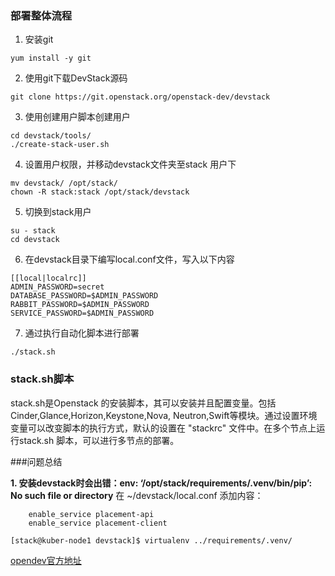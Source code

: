 ### 部署整体流程
1. 安装git
```
yum install -y git
```
2. 使用git下载DevStack源码
```
git clone https://git.openstack.org/openstack-dev/devstack
```
3. 使用创建用户脚本创建用户
```
cd devstack/tools/
./create-stack-user.sh
```
4. 设置用户权限，并移动devstack文件夹至stack 用户下
```
mv devstack/ /opt/stack/
chown -R stack:stack /opt/stack/devstack
```
5. 切换到stack用户
```
su - stack
cd devstack
```
6. 在devstack目录下编写local.conf文件，写入以下内容
```
[[local|localrc]]
ADMIN_PASSWORD=secret
DATABASE_PASSWORD=$ADMIN_PASSWORD
RABBIT_PASSWORD=$ADMIN_PASSWORD
SERVICE_PASSWORD=$ADMIN_PASSWORD
```

7. 通过执行自动化脚本进行部署
```
./stack.sh
```
### stack.sh脚本
stack.sh是Openstack 的安装脚本，其可以安装并且配置变量。包括Cinder,Glance,Horizon,Keystone,Nova, Neutron,Swift等模块。通过设置环境变量可以改变脚本的执行方式，默认的设置在 "stackrc" 文件中。在多个节点上运行stack.sh 脚本，可以进行多节点的部署。



###问题总结

**1. 安装devstack时会出错：env: ‘/opt/stack/requirements/.venv/bin/pip’: No such file or directory**
在 ~/devstack/local.conf 添加内容：
```
    enable_service placement-api
    enable_service placement-client
```
```
[stack@kuber-node1 devstack]$ virtualenv ../requirements/.venv/
```




[opendev官方地址](https://docs.openstack.org/devstack/latest/)
